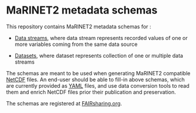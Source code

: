 # MaRINET2 metadata schemas
This repository contains MaRINET2 metadata schemas for :
- [Data streams](./datastream_schema.yaml), where data stream represents recorded values of one or more variables coming from the same data source
 
- [Datasets](./dataset_schema.yaml), where dataset represents collection of one or multiple data streams

The schemas are meant to be used when generating MaRINET2 compatible [NetCDF](https://www.unidata.ucar.edu/software/netcdf/) files. An end-user should be able to fill-in above schemas, which are currently provided as [YAML](https://en.wikipedia.org/wiki/YAML) files, and use data conversion tools to read them and enrich NetCDF files prior their publication and preservation.

The schemas are registered at [FAIRsharing.org](https://fairsharing.org/bsg-s001497/).
